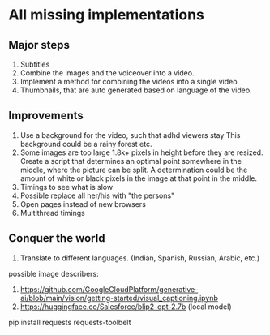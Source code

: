 


# All missing implementations


## Major steps
1. Subtitles
2. Combine the images and the voiceover into a video. 
3. Implement a method for combining the videos into a single video.
4. Thumbnails, that are auto generated based on language of the video. 

## Improvements
1. Use a background for the video, such that adhd viewers stay
This background could be a rainy forest etc.    
2. Some images are too large 1.8k+ pixels in height before they are resized. 
Create a script that determines an optimal point somewhere in the middle, where the picture can be split.
A determination could be the amount of white or black pixels in the image at that point in the middle.
3. Timings to see what is slow
4. Possible replace all her/his with "the persons"
5. Open pages instead of new browsers
6. Multithread timings

## Conquer the world
1. Translate to different languages. (Indian, Spanish, Russian, Arabic, etc.)






possible image describers:
1. https://github.com/GoogleCloudPlatform/generative-ai/blob/main/vision/getting-started/visual_captioning.ipynb
2. https://huggingface.co/Salesforce/blip2-opt-2.7b (local model)




pip install requests requests-toolbelt

